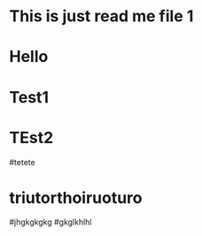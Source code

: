 # This is just read me file 1
# Hello
# Test1
# TEst2
#tetete
# triutorthoiruoturo
#jhgkgkgkg
#gkglkhlhl
